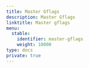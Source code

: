 ```yaml
---
title: Master Gflags
description: Master Gflags
linktitle: Master gflags
menu:
  stable:
    identifier: master-gflags
    weight: 10000
type: docs
private: true
---
```


<!-- {% flag-listing "master" %}} -->
